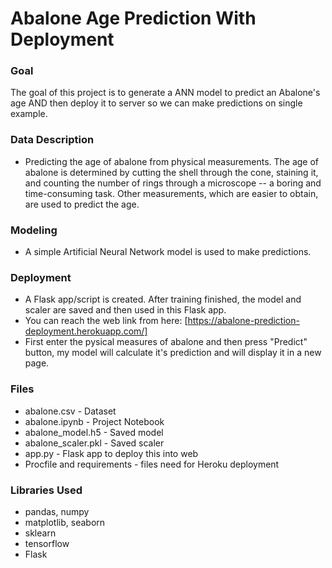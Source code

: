 # Abalone Age Prediction With Deployment

### Goal
The goal of this project is to generate a ANN model to predict an Abalone's age AND then deploy it to server so we can make predictions on single example.

### Data Description
* Predicting the age of abalone from physical measurements. The age of abalone is determined by cutting the shell through the cone, staining it, and counting the number of rings through a microscope -- a boring and time-consuming task. Other measurements, which are easier to obtain, are used to predict the age. 

### Modeling
* A simple Artificial Neural Network model is used to make predictions. 

### Deployment
* A Flask app/script is created. After training finished, the model and scaler are saved and then used in this Flask app.
* You can reach the web link from here: [https://abalone-prediction-deployment.herokuapp.com/]
* First enter the pysical measures of abalone and then press "Predict" button, my model will calculate it's prediction and will display it in a new page.

### Files
* abalone.csv - Dataset
* abalone.ipynb - Project Notebook
* abalone_model.h5 - Saved model
* abalone_scaler.pkl - Saved scaler
* app.py - Flask app to deploy this into web
* Procfile and requirements - files need for Heroku deployment

### Libraries Used
* pandas, numpy
* matplotlib, seaborn
* sklearn
* tensorflow
* Flask
